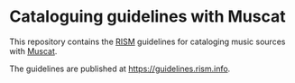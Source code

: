 # Cataloguing guidelines with Muscat
This repository contains the [RISM](https://rism.info) guidelines for cataloging music sources with [Muscat](https://github.com/rism-digital/muscat).

The guidelines are published at https://guidelines.rism.info.
